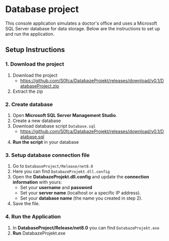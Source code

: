 # Database project
This console application simulates a doctor's office and uses a Microsoft SQL Server database for data storage. Below are the instructions to set up and run the application.

## Setup Instructions
### 1. Download the project 
1. Download the project 
   - https://github.com/S0fca/DatabazeProjekt/releases/download/v0.1/DatabaseProject.zip 
2. Extract the zip

### 2. Create database
1. Open **Microsoft SQL Server Management Studio**.
2. Create a new database
3. Download database script `Database.sql`
   - https://github.com/S0fca/DatabazeProjekt/releases/download/v0.1/Database.sql
4. **Run the script** in your database

### 3. Setup database connection file
1. Go to `DatabaseProject/Release/net8.0`
2. Here you can find `DatabazeProjekt.dll.config`
3. Open the **DatabazeProjekt.dll.config** and update the **connection information** with yours:
   - Set your **username** and **password** 
   - Set your **server name** (localhost or a specific IP address).
   - Set your **database name** (the name you created in step 2).
3. Save the file.

### 4. Run the Application
1. In **DatabaseProject/Release/net8.0** you can find `DatabazeProjekt.exe`
2. **Run** DatabazeProjekt.exe
